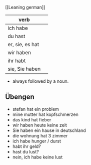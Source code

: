 [[Leaning german]]

| verb            |     |
| --------------- | --- |
| ich habe        |     |
| du hast         |     |
| er, sie, es hat |     |
| wir haben       |     |
| ihr habt        |     |
| sie, Sie haben  |     |

- always followed by a noun.

## Übengen

- stefan hat ein problem
- mine mutter hat kopfschmerzen
- das kind hat fieber
- wir haben heute keine zeit
- Sie haben ein hause in deutschland
- die wohnung hat 3 zimmer
- ich habe hunger / durst
- habt ihr geld?
- hast du lust?
- nein, ich habe keine lust
